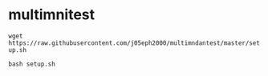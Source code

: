 # multimnitest

`wget https://raw.githubusercontent.com/j05eph2000/multimndantest/master/setup.sh`


`bash setup.sh`
 
